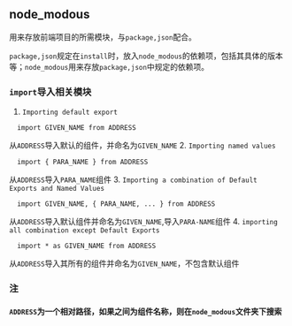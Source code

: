 ## node_modous
用来存放前端项目的所需模块，与`package,json`配合。

`package,json`规定在`install`时，放入`node_modous`的依赖项，包括其具体的版本等；`node_modous`用来存放`package,json`中规定的依赖项。
### `import`导入相关模块
1. `Importing default export`
```
  import GIVEN_NAME from ADDRESS
```
从`ADDRESS`导入默认的组件，并命名为`GIVEN_NAME`
2. `Importing named values`
```
  import { PARA_NAME } from ADDRESS
```
从`ADDRESS`导入`PARA_NAME`组件
3. `Importing a combination of Default Exports and Named Values`
```
  import GIVEN_NAME, { PARA_NAME, ... } from ADDRESS
```
从`ADDRESS`导入默认组件并命名为`GIVEN_NAME`,导入`PARA-NAME`组件
4. `importing all combination except Default Exports`
```
  import * as GIVEN_NAME from ADDRESS
```
从`ADDRESS`导入其所有的组件并命名为`GIVEN_NAME`，不包含默认组件
### 注
#### `ADDRESS`为一个相对路径，如果之间为组件名称，则在`node_modous`文件夹下搜索
